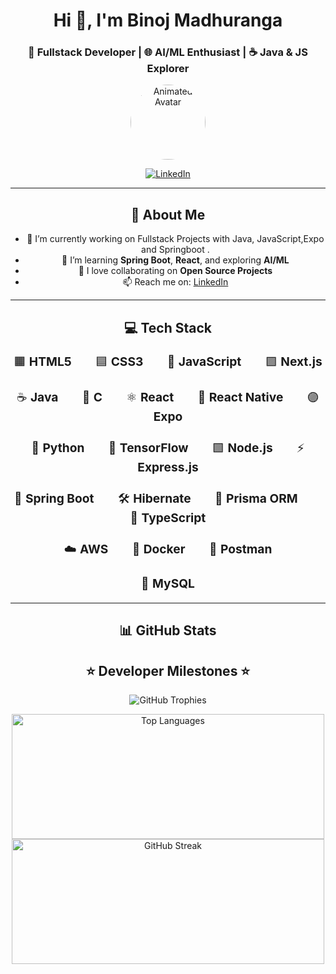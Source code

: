 <h1 align="center">Hi 👋, I'm Binoj Madhuranga</h1>
<h3 align="center">🚀 Fullstack Developer | 🌐 AI/ML Enthusiast | ☕ Java & JS Explorer</h3>

<div align="center">
  <img 
    src="https://i.postimg.cc/W1R4TF4j/d6kpuve-c97567cf-518b-4b86-a271-5c89d88d22f7.gif" 
    width="120" 
    height="120" 
    alt="Animated Avatar" 
    style="border-radius: 50%;" 
  />

<p align="center">
  <a href="https://www.linkedin.com/in/binoj-madhuranga" target="_blank">
    <img src="https://img.shields.io/badge/LinkedIn-blue?style=for-the-badge&logo=linkedin&logoColor=white" alt="LinkedIn"/>
  </a>
</p>


--- 

## 💫 About Me

- 🔭 I’m currently working on  Fullstack Projects with Java, JavaScript,Expo and Springboot .
- 🌱 I’m learning **Spring Boot**, **React**, and exploring **AI/ML**  
- 👯 I love collaborating on **Open Source Projects**  
- 📫 Reach me on: [LinkedIn](https://www.linkedin.com/in/binoj-madhuranga)  

---

## 💻 Tech Stack

<div align="center">
  <p style="font-size: 1.2rem;">
    🟧 <strong>HTML5</strong>  🟦 <strong>CSS3</strong>  💛 <strong>JavaScript</strong>  🟪 <strong>Next.js</strong><br><br>
    ☕ <strong>Java</strong>  🔵 <strong>C</strong>  ⚛️ <strong>React</strong>  📱 <strong>React Native</strong>  🟣 <strong>Expo</strong><br><br>
    🐍 <strong>Python</strong>  🧠 <strong>TensorFlow</strong>  🟩 <strong>Node.js</strong>  ⚡ <strong>Express.js</strong><br><br>
    🌿 <strong>Spring Boot</strong>  🛠️ <strong>Hibernate</strong>  🧬 <strong>Prisma ORM</strong>  🔷 <strong>TypeScript</strong><br><br>
    ☁️ <strong>AWS</strong>  🐳 <strong>Docker</strong>  📮 <strong>Postman</strong><br><br>
    🐬 <strong>MySQL</strong>
  </p>
</div>



---
## 📊 GitHub Stats

<div align="center">

  ## ⭐ Developer Milestones ⭐

  <img 
    src="https://github-profile-trophy.vercel.app/?username=binojmadhuranga&theme=gruvbox&no-frame=true&no-bg=true" 
    alt="GitHub Trophies"
  />

</div>

<p align="center">
  <img 
    src="https://github-readme-stats.vercel.app/api/top-langs/?username=binojmadhuranga&theme=dark&hide_border=false&layout=compact" 
    alt="Top Languages" 
    width="500" 
    height="200"
  />
  <img 
    src="https://nirzak-streak-stats.vercel.app/?user=binojmadhuranga&theme=dark&hide_border=false" 
    alt="GitHub Streak" 
    width="500" 
    height="200"
  />
</p>

